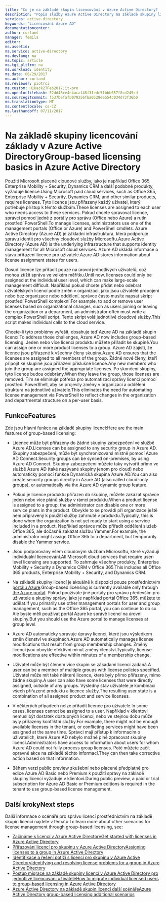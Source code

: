 ```yaml
---
title: "Co je na základě skupin licencování v Azure Active Directory? | Dokumentace Microsoftu"
description: "Popis služby Azure Active Directory na základě skupiny licencí, jak to funguje a doporučené postupy"
services: active-directory
keywords: "Licencování Azure AD"
documentationcenter: 
author: curtand
manager: femila
editor: 
ms.assetid: 
ms.service: active-directory
ms.devlang: na
ms.topic: article
ms.tgt_pltfrm: na
ms.workload: identity
ms.date: 06/29/2017
ms.author: curtand
ms.reviewer: piotrci
ms.custom: H1Hack27Feb2017;it-pro
ms.openlocfilehash: 52dd48ce4e4acaf48f31edc51bbb657f8cd249cd
ms.sourcegitcommit: f537befafb079256fba0529ee554c034d73f36b0
ms.translationtype: MT
ms.contentlocale: cs-CZ
ms.lasthandoff: 07/11/2017
---
```

# <a name="group-based-licensing-basics-in-azure-active-directory"></a><span data-ttu-id="3d180-105">Na základě skupiny licencování základy v Azure Active Directory</span><span class="sxs-lookup"><span data-stu-id="3d180-105">Group-based licensing basics in Azure Active Directory</span></span>

<span data-ttu-id="3d180-106">Použití Microsoft placené cloudové služby, jako je například Office 365, Enterprise Mobility + Security, Dynamics CRM a další podobné produkty, vyžaduje licence.</span><span class="sxs-lookup"><span data-stu-id="3d180-106">Using Microsoft paid cloud services, such as Office 365, Enterprise Mobility + Security, Dynamics CRM, and other similar products, requires licenses.</span></span> <span data-ttu-id="3d180-107">Tyto licence jsou přiřazeny každý uživatel, který potřebuje přístup k těmto službám.</span><span class="sxs-lookup"><span data-stu-id="3d180-107">These licenses are assigned to each user who needs access to these services.</span></span> <span data-ttu-id="3d180-108">Pokud chcete spravovat licence, správci pomocí jedné z portály pro správu (Office nebo Azure) a rutin prostředí PowerShell.</span><span class="sxs-lookup"><span data-stu-id="3d180-108">To manage licenses, administrators use one of the management portals (Office or Azure) and PowerShell cmdlets.</span></span> <span data-ttu-id="3d180-109">Azure Active Directory (Azure AD) je základní infrastruktura, která podporuje správu identit pro všechny cloudové služby Microsoftu.</span><span class="sxs-lookup"><span data-stu-id="3d180-109">Azure Active Directory (Azure AD) is the underlying infrastructure that supports identity management for all Microsoft cloud services.</span></span> <span data-ttu-id="3d180-110">Azure AD ukládá informace o stavu přiřazení licence pro uživatele.</span><span class="sxs-lookup"><span data-stu-id="3d180-110">Azure AD stores information about license assignment states for users.</span></span>

<span data-ttu-id="3d180-111">Dosud licence lze přiřadit pouze na úrovni jednotlivých uživatelů, což mohou ztížit správu ve velkém měřítku.</span><span class="sxs-lookup"><span data-stu-id="3d180-111">Until now, licenses could only be assigned at the individual user level, which can make large-scale management difficult.</span></span> <span data-ttu-id="3d180-112">Například pokud chcete přidat nebo odebrat uživatelských licencí podle změn v organizaci, jako jsou uživatelé propojení nebo bez organizace nebo oddělení, správce často musíte napsat skript prostředí PowerShell komplexní.</span><span class="sxs-lookup"><span data-stu-id="3d180-112">For example, to add or remove user licenses based on organizational changes, such as users joining or leaving the organization or a department, an administrator often must write a complex PowerShell script.</span></span> <span data-ttu-id="3d180-113">Tento skript volá jednotlivé cloudové služby.</span><span class="sxs-lookup"><span data-stu-id="3d180-113">This script makes individual calls to the cloud service.</span></span>

<span data-ttu-id="3d180-114">Chcete-li tyto problémy vyřešit, obsahuje teď Azure AD na základě skupin licencí.</span><span class="sxs-lookup"><span data-stu-id="3d180-114">To address those challenges, Azure AD now includes group-based licensing.</span></span> <span data-ttu-id="3d180-115">Jeden nebo více licencí produktu můžete přiřadit ke skupině.</span><span class="sxs-lookup"><span data-stu-id="3d180-115">You can assign one or more product licenses to a group.</span></span> <span data-ttu-id="3d180-116">Azure AD zajistí, že licence jsou přiřazené k všechny členy skupiny.</span><span class="sxs-lookup"><span data-stu-id="3d180-116">Azure AD ensures that the licenses are assigned to all members of the group.</span></span> <span data-ttu-id="3d180-117">Žádné nové členy, kteří připojit ke skupině jsou přiřazeni příslušné licence.</span><span class="sxs-lookup"><span data-stu-id="3d180-117">Any new members who join the group are assigned the appropriate licenses.</span></span> <span data-ttu-id="3d180-118">Po skončení skupiny, tyto licence budou odebrány.</span><span class="sxs-lookup"><span data-stu-id="3d180-118">When they leave the group, those licenses are removed.</span></span> <span data-ttu-id="3d180-119">Tím se eliminuje potřeba pro automatizaci správy licencí pomocí prostředí PowerShell, aby se projevily změny v organizaci a oddělení struktura na jednotlivé uživatele.</span><span class="sxs-lookup"><span data-stu-id="3d180-119">This eliminates the need for automating license management via PowerShell to reflect changes in the organization and departmental structure on a per-user basis.</span></span>

## <a name="features"></a><span data-ttu-id="3d180-120">Funkce</span><span class="sxs-lookup"><span data-stu-id="3d180-120">Features</span></span>

<span data-ttu-id="3d180-121">Zde jsou hlavní funkce na základě skupiny licencí:</span><span class="sxs-lookup"><span data-stu-id="3d180-121">Here are the main features of group-based licensing:</span></span>

- <span data-ttu-id="3d180-122">Licence může být přiřazeny do žádné skupiny zabezpečení ve službě Azure AD.</span><span class="sxs-lookup"><span data-stu-id="3d180-122">Licenses can be assigned to any security group in Azure AD.</span></span> <span data-ttu-id="3d180-123">Skupiny zabezpečení, může být synchronizovaná místně pomocí Azure AD Connect.</span><span class="sxs-lookup"><span data-stu-id="3d180-123">Security groups can be synced on-premises, by using Azure AD Connect.</span></span> <span data-ttu-id="3d180-124">Skupiny zabezpečení můžete taky vytvořit přímo ve službě Azure AD (také nazývané skupiny jenom pro cloud) nebo automaticky pomocí funkce Dynamická skupina Azure AD.</span><span class="sxs-lookup"><span data-stu-id="3d180-124">You can also create security groups directly in Azure AD (also called cloud-only groups), or automatically via the Azure AD dynamic group feature.</span></span>

- <span data-ttu-id="3d180-125">Pokud je licence produktu přiřazen do skupiny, můžete zakázat správce jeden nebo více plánů služby v rámci produktu.</span><span class="sxs-lookup"><span data-stu-id="3d180-125">When a product license is assigned to a group, the administrator can disable one or more service plans in the product.</span></span> <span data-ttu-id="3d180-126">Obvykle to se provádí při organizace ještě není připravený k použití služby zahrnuté v produktu.</span><span class="sxs-lookup"><span data-stu-id="3d180-126">Typically, this is done when the organization is not yet ready to start using a service included in a product.</span></span> <span data-ttu-id="3d180-127">Například správce může přiřadit oddělení služeb Office 365, ale dočasně zakázat službu Yammer.</span><span class="sxs-lookup"><span data-stu-id="3d180-127">For example, the administrator might assign Office 365 to a department, but temporarily disable the Yammer service.</span></span>

- <span data-ttu-id="3d180-128">Jsou podporovány všem cloudovým službám Microsoftu, které vyžadují individuální licencování.</span><span class="sxs-lookup"><span data-stu-id="3d180-128">All Microsoft cloud services that require user-level licensing are supported.</span></span> <span data-ttu-id="3d180-129">To zahrnuje všechny produkty, Enterprise Mobility + Security a Dynamics CRM v Office 365.</span><span class="sxs-lookup"><span data-stu-id="3d180-129">This includes all Office 365 products, Enterprise Mobility + Security, and Dynamics CRM.</span></span>

- <span data-ttu-id="3d180-130">Na základě skupiny licencí je aktuálně k dispozici pouze prostřednictvím [portálu Azure](https://portal.azure.com).</span><span class="sxs-lookup"><span data-stu-id="3d180-130">Group-based licensing is currently available only through [the Azure portal](https://portal.azure.com).</span></span> <span data-ttu-id="3d180-131">Pokud používáte jiné portály pro správu především pro uživatele a skupiny správy, jako je například portál Office 365, můžete to udělat.</span><span class="sxs-lookup"><span data-stu-id="3d180-131">If you primarily use other management portals for user and group management, such as the Office 365 portal, you can continue to do so.</span></span> <span data-ttu-id="3d180-132">Ale byste měli používat portál Azure ke správě licencí na úrovni skupiny.</span><span class="sxs-lookup"><span data-stu-id="3d180-132">But you should use the Azure portal to manage licenses at group level.</span></span>

- <span data-ttu-id="3d180-133">Azure AD automaticky spravuje úpravy licencí, které jsou výsledkem změn členství ve skupinách.</span><span class="sxs-lookup"><span data-stu-id="3d180-133">Azure AD automatically manages license modifications that result from group membership changes.</span></span> <span data-ttu-id="3d180-134">Změny licencí jsou obvykle efektivní minut změny členství.</span><span class="sxs-lookup"><span data-stu-id="3d180-134">Typically, license modifications are effective within minutes of a membership change.</span></span>

- <span data-ttu-id="3d180-135">Uživatel může být členem více skupin se zásadami licencí zadaná.</span><span class="sxs-lookup"><span data-stu-id="3d180-135">A user can be a member of multiple groups with license policies specified.</span></span> <span data-ttu-id="3d180-136">Uživatel může mít také některé licence, které byly přímo přiřazeny, mimo žádné skupiny.</span><span class="sxs-lookup"><span data-stu-id="3d180-136">A user can also have some licenses that were directly assigned, outside of any groups.</span></span> <span data-ttu-id="3d180-137">Výsledný stav uživatele je kombinací všech přiřazené produktu a licence služby.</span><span class="sxs-lookup"><span data-stu-id="3d180-137">The resulting user state is a combination of all assigned product and service licenses.</span></span>

- <span data-ttu-id="3d180-138">V některých případech nelze přiřadit licence pro uživatele.</span><span class="sxs-lookup"><span data-stu-id="3d180-138">In some cases, licenses cannot be assigned to a user.</span></span> <span data-ttu-id="3d180-139">Například v klientovi nemusí být dostatek dostupných licencí, nebo ve stejnou dobu může byly přiřazeny konfliktní služby.</span><span class="sxs-lookup"><span data-stu-id="3d180-139">For example, there might not be enough available licenses in the tenant, or conflicting services might have been assigned at the same time.</span></span> <span data-ttu-id="3d180-140">Správci mají přístup k informacím o uživatelích, které Azure AD nebylo možné plně zpracovat skupiny licencí.</span><span class="sxs-lookup"><span data-stu-id="3d180-140">Administrators have access to information about users for whom Azure AD could not fully process group licenses.</span></span> <span data-ttu-id="3d180-141">Poté můžete začít opravné akce na základě těchto informací.</span><span class="sxs-lookup"><span data-stu-id="3d180-141">They can then take corrective action based on that information.</span></span>

- <span data-ttu-id="3d180-142">Během verzi public preview zkušební nebo placené předplatné pro edice Azure AD Basic nebo Premium k použití správy na základě skupiny licencí vyžaduje v klientovi.</span><span class="sxs-lookup"><span data-stu-id="3d180-142">During public preview, a paid or trial subscription for Azure AD Basic or Premium editions is required in the tenant to use group-based license management.</span></span>

## <a name="next-steps"></a><span data-ttu-id="3d180-143">Další kroky</span><span class="sxs-lookup"><span data-stu-id="3d180-143">Next steps</span></span>

<span data-ttu-id="3d180-144">Další informace o scénáře pro správu licencí prostřednictvím na základě skupin licencí najdete v tématu:</span><span class="sxs-lookup"><span data-stu-id="3d180-144">To learn more about other scenarios for license management through group-based licensing, see:</span></span>

* [<span data-ttu-id="3d180-145">Začínáme s licencí v Azure Active Directory</span><span class="sxs-lookup"><span data-stu-id="3d180-145">Get started with licenses in Azure Active Directory</span></span>](active-directory-licensing-get-started-azure-portal.md)
* [<span data-ttu-id="3d180-146">Přiřazování licencí pro skupinu v Azure Active Directory</span><span class="sxs-lookup"><span data-stu-id="3d180-146">Assigning licenses to a group in Azure Active Directory</span></span>](active-directory-licensing-group-assignment-azure-portal.md)
* [<span data-ttu-id="3d180-147">Identifikace a řešení potíží s licencí pro skupinu v Azure Active Directory</span><span class="sxs-lookup"><span data-stu-id="3d180-147">Identifying and resolving license problems for a group in Azure Active Directory</span></span>](active-directory-licensing-group-problem-resolution-azure-portal.md)
* [<span data-ttu-id="3d180-148">Postup migrace na základě skupiny licencí v Azure Active Directory pro jednotlivé licencovaní uživatelé</span><span class="sxs-lookup"><span data-stu-id="3d180-148">How to migrate individual licensed users to group-based licensing in Azure Active Directory</span></span>](active-directory-licensing-group-migration-azure-portal.md)
* [<span data-ttu-id="3d180-149">Azure Active Directory na základě skupin licencí další scénáře</span><span class="sxs-lookup"><span data-stu-id="3d180-149">Azure Active Directory group-based licensing additional scenarios</span></span>](active-directory-licensing-group-advanced.md)
